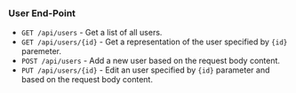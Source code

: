 ### User End-Point

 - `GET /api/users` - Get a list of all users.
 - `GET /api/users/{id}` - Get a representation of the user specified by `{id}` paremeter.
 - `POST /api/users` - Add a new user based on the request body content.
 - `PUT /api/users/{id}` - Edit an user specified by `{id}` parameter and based on the request body content.
